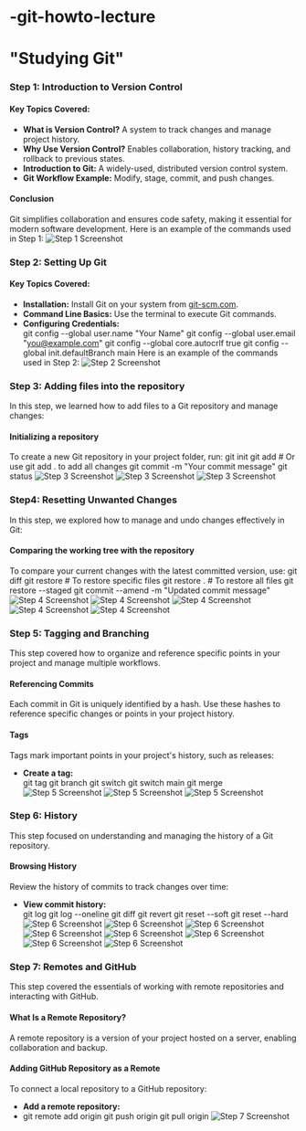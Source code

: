 # -git-howto-lecture
# "Studying Git"

### Step 1: Introduction to Version Control

#### Key Topics Covered:
- **What is Version Control?** A system to track changes and manage project history.
- **Why Use Version Control?** Enables collaboration, history tracking, and rollback to previous states.
- **Introduction to Git:** A widely-used, distributed version control system.
- **Git Workflow Example:** Modify, stage, commit, and push changes.

#### Conclusion
Git simplifies collaboration and ensures code safety, making it essential for modern software development.
Here is an example of the commands used in Step 1:
![Step 1 Screenshot](screenshots/step1.png)

### Step 2: Setting Up Git

#### Key Topics Covered:
- **Installation:** Install Git on your system from [git-scm.com](https://git-scm.com).
- **Command Line Basics:** Use the terminal to execute Git commands.
- **Configuring Credentials:**  
git config --global user.name "Your Name" git config --global user.email "you@example.com"
git config --global core.autocrlf true git config --global init.defaultBranch main
Here is an example of the commands used in Step 2:
![Step 2 Screenshot](screenshots/step2.config.png)

### Step 3: Adding files into the repository

In this step, we learned how to add files to a Git repository and manage changes:

#### Initializing a repository
To create a new Git repository in your project folder, run:
git init
git add <file-name> # Or use git add . to add all changes
git commit -m "Your commit message"
git status
![Step 3 Screenshot](screenshots/step3.init.png)
![Step 3 Screenshot](screenshots/step4.hello.png)
![Step 3 Screenshot](screenshots/step5.add.png)

### Step4: Resetting Unwanted Changes

In this step, we explored how to manage and undo changes effectively in Git:

#### Comparing the working tree with the repository
To compare your current changes with the latest committed version, use:
git diff
git restore <file-name> # To restore specific files git restore . # To restore all files
git restore --staged <file-name>
git commit --amend -m "Updated commit message"
![Step 4 Screenshot](screenshots/step6.png)
![Step 4 Screenshot](screenshots/step6.1png)
![Step 4 Screenshot](screenshots/step6.2png)
![Step 4 Screenshot](screenshots/step6.3png)
![Step 4 Screenshot](screenshots/step6.4png)
### Step 5: Tagging and Branching

This step covered how to organize and reference specific points in your project and manage multiple workflows.

#### Referencing Commits
Each commit in Git is uniquely identified by a hash. Use these hashes to reference specific changes or points in your project history.

#### Tags
Tags mark important points in your project's history, such as releases:
- **Create a tag:**  
git tag <tag-name>
git branch <branch-name>
git switch <branch-name>
git switch main
git merge <branch-name>
![Step 5 Screenshot](screenshots/step7.tagging.png)
![Step 5 Screenshot](screenshots/step7.1png)
![Step 5 Screenshot](screenshots/step7.2png)

### Step 6: History

This step focused on understanding and managing the history of a Git repository.

#### Browsing History
Review the history of commits to track changes over time:
- **View commit history:**  
git log
git log --oneline
git diff
git revert <commit-hash>
git reset --soft <commit-hash>
git reset --hard <commit-hash>
![Step 6 Screenshot](screenshots/step8.png)
![Step 6 Screenshot](screenshots/step8.1png)
![Step 6 Screenshot](screenshots/step8.2png)
![Step 6 Screenshot](screenshots/step8.3png)
![Step 6 Screenshot](screenshots/step8.4png)
![Step 6 Screenshot](screenshots/step8.5png)
![Step 6 Screenshot](screenshots/step8.6png)
![Step 6 Screenshot](screenshots/step8.7png)




### Step 7: Remotes and GitHub

This step covered the essentials of working with remote repositories and interacting with GitHub.

#### What Is a Remote Repository?
A remote repository is a version of your project hosted on a server, enabling collaboration and backup.

#### Adding GitHub Repository as a Remote
To connect a local repository to a GitHub repository:
- **Add a remote repository:**
- git remote add origin <repository-URL>
git push origin <branch-name>
git pull origin <branch-name>
![Step 7 Screenshot](screenshots/step8.8png)




